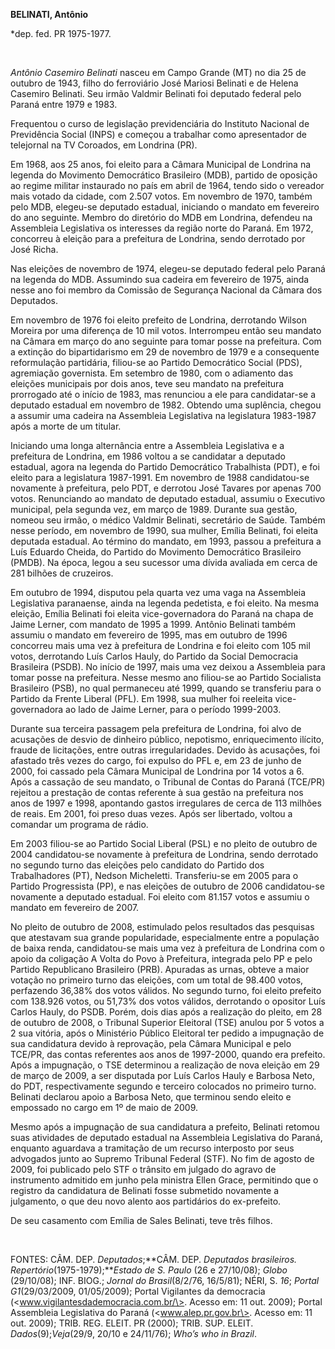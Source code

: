 **BELINATI, Antônio**

\*dep. fed. PR 1975-1977.

 

*Antônio Casemiro Belinati* nasceu em Campo Grande (MT) no dia 25 de
outubro de 1943, filho do ferroviário José Mariosi Belinati e de Helena
Casemiro Belinati. Seu irmão Valdmir Belinati foi deputado federal pelo
Paraná entre 1979 e 1983.

Frequentou o curso de legislação previdenciária do Instituto Nacional de
Previdência Social (INPS) e começou a trabalhar como apresentador de
telejornal na TV Coroados, em Londrina (PR).

Em 1968, aos 25 anos, foi eleito para a Câmara Municipal de Londrina na
legenda do Movimento Democrático Brasileiro (MDB), partido de oposição
ao regime militar instaurado no país em abril de 1964, tendo sido o
vereador mais votado da cidade, com 2.507 votos. Em novembro de 1970,
também pelo MDB, elegeu-se deputado estadual, iniciando o mandato em
fevereiro do ano seguinte. Membro do diretório do MDB em Londrina,
defendeu na Assembleia Legislativa os interesses da região norte do
Paraná. Em 1972, concorreu à eleição para a prefeitura de Londrina,
sendo derrotado por José Richa.

Nas eleições de novembro de 1974, elegeu-se deputado federal pelo Paraná
na legenda do MDB. Assumindo sua cadeira em fevereiro de 1975, ainda
nesse ano foi membro da Comissão de Segurança Nacional da Câmara dos
Deputados.

Em novembro de 1976 foi eleito prefeito de Londrina, derrotando Wilson
Moreira por uma diferença de 10 mil votos. Interrompeu então seu mandato
na Câmara em março do ano seguinte para tomar posse na prefeitura. Com a
extinção do bipartidarismo em 29 de novembro de 1979 e a consequente
reformulação partidária, filiou-se ao Partido Democrático Social (PDS),
agremiação governista. Em setembro de 1980, com o adiamento das eleições
municipais por dois anos, teve seu mandato na prefeitura prorrogado até
o início de 1983, mas renunciou a ele para candidatar-se a deputado
estadual em novembro de 1982. Obtendo uma suplência, chegou a assumir
uma cadeira na Assembleia Legislativa na legislatura 1983-1987 após a
morte de um titular.

Iniciando uma longa alternância entre a Assembleia Legislativa e a
prefeitura de Londrina, em 1986 voltou a se candidatar a deputado
estadual, agora na legenda do Partido Democrático Trabalhista (PDT), e
foi eleito para a legislatura 1987-1991. Em novembro de 1988
candidatou-se novamente à prefeitura, pelo PDT, e derrotou José Tavares
por apenas 700 votos. Renunciando ao mandato de deputado estadual,
assumiu o Executivo municipal, pela segunda vez, em março de 1989.
Durante sua gestão, nomeou seu irmão, o médico Valdmir Belinati,
secretário de Saúde. Também nesse período, em novembro de 1990, sua
mulher, Emília Belinati, foi eleita deputada estadual. Ao término do
mandato, em 1993, passou a prefeitura a Luís Eduardo Cheida, do Partido
do Movimento Democrático Brasileiro (PMDB). Na época, legou a seu
sucessor uma dívida avaliada em cerca de 281 bilhões de cruzeiros.

Em outubro de 1994, disputou pela quarta vez uma vaga na Assembleia
Legislativa paranaense, ainda na legenda pedetista, e foi eleito. Na
mesma eleição, Emília Belinati foi eleita vice-governadora do Paraná na
chapa de Jaime Lerner, com mandato de 1995 a 1999. Antônio Belinati
também assumiu o mandato em fevereiro de 1995, mas em outubro de 1996
concorreu mais uma vez à prefeitura de Londrina e foi eleito com 105 mil
votos, derrotando Luís Carlos Hauly, do Partido da Social Democracia
Brasileira (PSDB). No início de 1997, mais uma vez deixou a Assembleia
para tomar posse na prefeitura. Nesse mesmo ano filiou-se ao Partido
Socialista Brasileiro (PSB), no qual permaneceu até 1999, quando se
transferiu para o Partido da Frente Liberal (PFL). Em 1998, sua mulher
foi reeleita vice-governadora ao lado de Jaime Lerner, para o período
1999-2003.

Durante sua terceira passagem pela prefeitura de Londrina, foi alvo de
acusações de desvio de dinheiro público, nepotismo, enriquecimento
ilícito, fraude de licitações, entre outras irregularidades. Devido às
acusações, foi afastado três vezes do cargo, foi expulso do PFL e, em 23
de junho de 2000, foi cassado pela Câmara Municipal de Londrina por 14
votos a 6. Após a cassação de seu mandato, o Tribunal de Contas do
Paraná (TCE/PR) rejeitou a prestação de contas referente à sua gestão na
prefeitura nos anos de 1997 e 1998, apontando gastos irregulares de
cerca de 113 milhões de reais. Em 2001, foi preso duas vezes. Após ser
libertado, voltou a comandar um programa de rádio.

Em 2003 filiou-se ao Partido Social Liberal (PSL) e no pleito de outubro
de 2004 candidatou-se novamente à prefeitura de Londrina, sendo
derrotado no segundo turno das eleições pelo candidato do Partido dos
Trabalhadores (PT), Nedson Micheletti. Transferiu-se em 2005 para o
Partido Progressista (PP), e nas eleições de outubro de 2006
candidatou-se novamente a deputado estadual. Foi eleito com 81.157 votos
e assumiu o mandato em fevereiro de 2007.

No pleito de outubro de 2008, estimulado pelos resultados das pesquisas
que atestavam sua grande popularidade, especialmente entre a população
de baixa renda, candidatou-se mais uma vez à prefeitura de Londrina com
o apoio da coligação A Volta do Povo à Prefeitura, integrada pelo PP e
pelo Partido Republicano Brasileiro (PRB). Apuradas as urnas, obteve a
maior votação no primeiro turno das eleições, com um total de 98.400
votos, perfazendo 36,38% dos votos válidos. No segundo turno, foi eleito
prefeito com 138.926 votos, ou 51,73% dos votos válidos, derrotando o
opositor Luís Carlos Hauly, do PSDB. Porém, dois dias após a realização
do pleito, em 28 de outubro de 2008, o Tribunal Superior Eleitoral (TSE)
anulou por 5 votos a 2 sua vitória, após o Ministério Público Eleitoral
ter pedido a impugnação de sua candidatura devido à reprovação, pela
Câmara Municipal e pelo TCE/PR, das contas referentes aos anos de
1997-2000, quando era prefeito. Após a impugnação, o TSE determinou a
realização de nova eleição em 29 de março de 2009, a ser disputada por
Luís Carlos Hauly e Barbosa Neto, do PDT, respectivamente segundo e
terceiro colocados no primeiro turno. Belinati declarou apoio a Barbosa
Neto, que terminou sendo eleito e empossado no cargo em 1º de maio de
2009.

Mesmo após a impugnação de sua candidatura a prefeito, Belinati retomou
suas atividades de deputado estadual na Assembleia Legislativa do
Paraná, enquanto aguardava a tramitação de um recurso interposto por
seus advogados junto ao Supremo Tribunal Federal (STF). No fim de agosto
de 2009, foi publicado pelo STF o trânsito em julgado do agravo de
instrumento admitido em junho pela ministra Ellen Grace, permitindo que
o registro da candidatura de Belinati fosse submetido novamente a
julgamento, o que deu novo alento aos partidários do ex-prefeito.

De seu casamento com Emília de Sales Belinati, teve três filhos.

 

FONTES: CÂM. DEP. *Deputados*;**CÂM. DEP. *Deputados brasileiros.
Repertório*(1975-1979);***Estado de S. Paulo* (26 e 27/10/08); *Globo*
(29/10/08); INF. BIOG.; *Jornal* *do Brasil*(8/2/76, 16/5/81); NÉRI, S.
*16*; *Portal G1*(29/03/2009, 01/05/2009); Portal Vigilantes da
democracia (\<www.vigilantesdademocracia.com.br/\>. Acesso em: 11 out.
2009); Portal Assembleia Legislativa do Paraná (\<www.alep.pr.gov.br\>.
Acesso em: 11 out. 2009); TRIB. REG. ELEIT. PR (2000); TRIB. SUP. ELEIT.
*Dados*(9);*Veja*(29/9, 20/10 e 24/11/76); *Who’s who in Brazil*.
